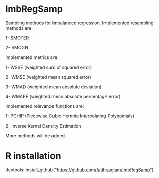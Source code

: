 # ImbRegSamp
Sampling methods for imbalanced regression. Implemented resampling methods are:

1- SMOTER

2- SMOGN

Implemented metrics are:

1- WSSE (weighted sum of squared error)

2- WMSE (weighted mean squared error)

3- WMAD (weighted mean absolute deviation)

4- WMAPE (weighted mean absolute percentage error)

Implemented relevance functions are:

1- PCHIP (Piecewise Cubic Hermite Interpolating Polynomials)

2- Inverse Kernel Density Estimation

More methods will be added.

# R installation
devtools::install_github("https://github.com/fatihsaglam/ImbRegSamp")
